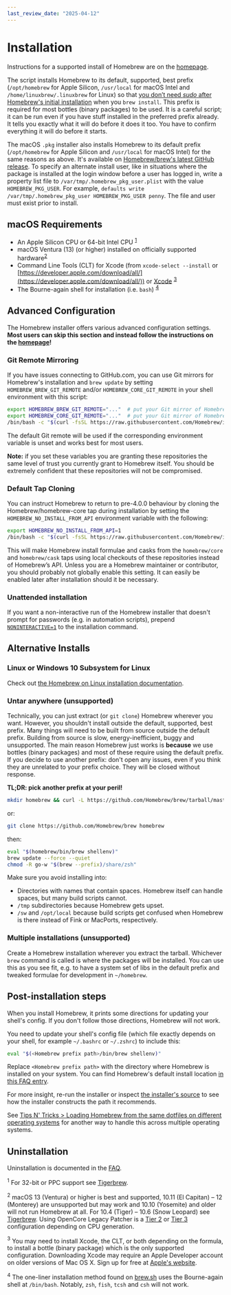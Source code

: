 ```yaml
---
last_review_date: "2025-04-12"
---
```


# Installation

Instructions for a supported install of Homebrew are on the [homepage](https://brew.sh).

The script installs Homebrew to its default, supported, best prefix (`/opt/homebrew` for Apple Silicon, `/usr/local` for macOS Intel and `/home/linuxbrew/.linuxbrew` for Linux) so that [you don’t need *sudo* after Homebrew's initial installation](FAQ.md#why-does-homebrew-say-sudo-is-bad) when you `brew install`. This prefix is required for most bottles (binary packages) to be used. It is a careful script; it can be run even if you have stuff installed in the preferred prefix already. It tells you exactly what it will do before it does it too. You have to confirm everything it will do before it starts.

The macOS `.pkg` installer also installs Homebrew to its default prefix (`/opt/homebrew` for Apple Silicon and `/usr/local` for macOS Intel) for the same reasons as above. It's available on [Homebrew/brew's latest GitHub release](https://github.com/Homebrew/brew/releases/latest). To specify an alternate install user, like in situations where the package is installed at the login window before a user has logged in, write a property list file to `/var/tmp/.homebrew_pkg_user.plist` with the value `HOMEBREW_PKG_USER`. For example, `defaults write /var/tmp/.homebrew_pkg_user HOMEBREW_PKG_USER penny`. The file and user must exist prior to install.

## macOS Requirements

* An Apple Silicon CPU or 64-bit Intel CPU <sup>[1](#1)</sup>
* macOS Ventura (13) (or higher) installed on officially supported hardware<sup>[2](#2)</sup>
* Command Line Tools (CLT) for Xcode (from `xcode-select --install` or
  [https://developer.apple.com/download/all/](https://developer.apple.com/download/all/)) or
  [Xcode](https://itunes.apple.com/us/app/xcode/id497799835) <sup>[3](#3)</sup>
* The Bourne-again shell for installation (i.e. `bash`) <sup>[4](#4)</sup>

## Advanced Configuration

The Homebrew installer offers various advanced configuration settings. **Most users can skip this section and instead follow the instructions on the [homepage](https://brew.sh)!**

### Git Remote Mirroring

If you have issues connecting to GitHub.com, you can use Git mirrors for Homebrew's installation and `brew update` by setting `HOMEBREW_BREW_GIT_REMOTE` and/or `HOMEBREW_CORE_GIT_REMOTE` in your shell environment with this script:

```bash
export HOMEBREW_BREW_GIT_REMOTE="..."  # put your Git mirror of Homebrew/brew here
export HOMEBREW_CORE_GIT_REMOTE="..."  # put your Git mirror of Homebrew/homebrew-core here
/bin/bash -c "$(curl -fsSL https://raw.githubusercontent.com/Homebrew/install/HEAD/install.sh)"
```

The default Git remote will be used if the corresponding environment variable is unset and works best for most users.

**Note:** if you set these variables you are granting these repositories the same level of trust you currently grant to Homebrew itself. You should be extremely confident that these repositories will not be compromised.

### Default Tap Cloning

You can instruct Homebrew to return to pre-4.0.0 behaviour by cloning the Homebrew/homebrew-core tap during installation by setting the `HOMEBREW_NO_INSTALL_FROM_API` environment variable with the following:

```bash
export HOMEBREW_NO_INSTALL_FROM_API=1
/bin/bash -c "$(curl -fsSL https://raw.githubusercontent.com/Homebrew/install/HEAD/install.sh)"
```

This will make Homebrew install formulae and casks from the `homebrew/core` and `homebrew/cask` taps using local checkouts of these repositories instead of Homebrew’s API. Unless you are a Homebrew maintainer or contributor, you should probably not globally enable this setting. It can easily be enabled later after installation should it be necessary.

### Unattended installation

If you want a non-interactive run of the Homebrew installer that doesn't prompt for passwords (e.g. in automation scripts), prepend [`NONINTERACTIVE=1`](https://github.com/Homebrew/install/#install-homebrew-on-macos-or-linux) to the installation command.

## Alternative Installs

### Linux or Windows 10 Subsystem for Linux

Check out [the Homebrew on Linux installation documentation](Homebrew-on-Linux.md).

### Untar anywhere (unsupported)

Technically, you can just extract (or `git clone`) Homebrew wherever you want. However, you shouldn't install outside the default, supported, best prefix. Many things will need to be built from source outside the default prefix. Building from source is slow, energy-inefficient, buggy and unsupported. The main reason Homebrew just works is **because** we use bottles (binary packages) and most of these require using the default prefix. If you decide to use another prefix: don't open any issues, even if you think they are unrelated to your prefix choice. They will be closed without response.

**TL;DR: pick another prefix at your peril!**

```sh
mkdir homebrew && curl -L https://github.com/Homebrew/brew/tarball/master | tar xz --strip-components 1 -C homebrew
```

or:

```sh
git clone https://github.com/Homebrew/brew homebrew
```

then:

```sh
eval "$(homebrew/bin/brew shellenv)"
brew update --force --quiet
chmod -R go-w "$(brew --prefix)/share/zsh"
```

Make sure you avoid installing into:

* Directories with names that contain spaces. Homebrew itself can handle spaces, but many build scripts cannot.
* `/tmp` subdirectories because Homebrew gets upset.
* `/sw` and `/opt/local` because build scripts get confused when Homebrew is there instead of Fink or MacPorts, respectively.

### Multiple installations (unsupported)

Create a Homebrew installation wherever you extract the tarball. Whichever `brew` command is called is where the packages will be installed. You can use this as you see fit, e.g. to have a system set of libs in the default prefix and tweaked formulae for development in `~/homebrew`.

## Post-installation steps

When you install Homebrew, it prints some directions for updating your shell's config.
If you don't follow those directions, Homebrew will not work.

You need to update your shell's config file (which file exactly depends on your shell, for example `~/.bashrc` or `~/.zshrc`) to include this:

```sh
eval "$(<Homebrew prefix path>/bin/brew shellenv)"
```

Replace `<Homebrew prefix path>` with the directory where Homebrew is installed on your system.
You can find Homebrew's default install location [in this FAQ entry](https://docs.brew.sh/FAQ#why-should-i-install-homebrew-in-the-default-location).

For more insight, re-run the installer or inspect [the installer's source](https://github.com/Homebrew/install/blob/deacfa6a6e62e5f4002baf9e1fac7a96e9aa5d41/install.sh#L1072-L1088)
to see how the installer constructs the path it recommends.

See [Tips N' Tricks > Loading Homebrew from the same dotfiles on different operating systems](Tips-N'-Tricks.md#loading-homebrew-from-the-same-dotfiles-on-different-operating-systems)
for another way to handle this across multiple operating systems.

## Uninstallation

Uninstallation is documented in the [FAQ](FAQ.md#how-do-i-uninstall-homebrew).

<a data-proofer-ignore name="1"><sup>1</sup></a> For 32-bit or PPC support see [Tigerbrew](https://github.com/mistydemeo/tigerbrew).

<a data-proofer-ignore name="2"><sup>2</sup></a> macOS 13 (Ventura) or higher is best and supported, 10.11 (El Capitan) – 12 (Monterey) are unsupported but may work and 10.10 (Yosemite) and older will not run Homebrew at all. For 10.4 (Tiger) – 10.6 (Snow Leopard) see [Tigerbrew](https://github.com/mistydemeo/tigerbrew). Using OpenCore Legacy Patcher is a [Tier 2](Support-Tiers.md#tier-2) or [Tier 3](Support-Tiers.md#tier-3) configuration depending on CPU generation.

<a data-proofer-ignore name="3"><sup>3</sup></a> You may need to install Xcode, the CLT, or both depending on the formula, to install a bottle (binary package) which is the only supported configuration. Downloading Xcode may require an Apple Developer account on older versions of Mac OS X. Sign up for free at [Apple's website](https://developer.apple.com/account/).

<a data-proofer-ignore name="4"><sup>4</sup></a> The one-liner installation method found on [brew.sh](https://brew.sh) uses the Bourne-again shell at `/bin/bash`. Notably, `zsh`, `fish`, `tcsh` and `csh` will not work.
